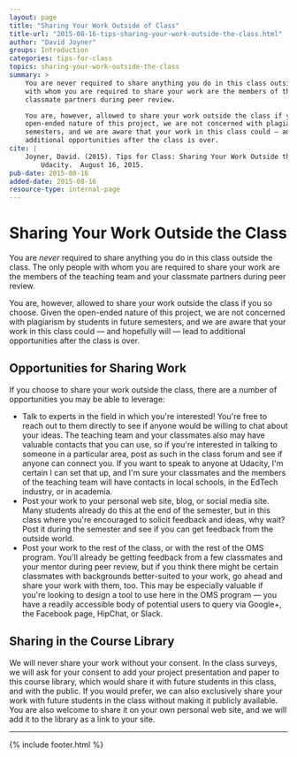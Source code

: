 ```yaml
---
layout: page
title: "Sharing Your Work Outside of Class"
title-url: "2015-08-16-tips-sharing-your-work-outside-the-class.html"
author: "David Joyner"
groups: Introduction
categories: tips-for-class
topics: sharing-your-work-outside-the-class
summary: >
    You are never required to share anything you do in this class outside the class. The only people
    with whom you are required to share your work are the members of the teaching team and your
    classmate partners during peer review.

    You are, however, allowed to share your work outside the class if you so choose. Given the
    open-ended nature of this project, we are not concerned with plagiarism by students in future
    semesters, and we are aware that your work in this class could — and hopefully will — lead to
    additional opportunities after the class is over.
cite: |
    Joyner, David. (2015). Tips for Class: Sharing Your Work Outside the Class.
        Udacity.  August 16, 2015.
pub-date: 2015-08-16
added-date: 2015-08-16
resource-type: internal-page
---
```

# Sharing Your Work Outside the Class

You are _never_ required to share anything you do in this class outside the class.
The only people with whom you are required to share your work are the members of
the teaching team and your classmate partners during peer review.

You are, however, allowed to share your work outside the class if you so choose.
Given the open-ended nature of this project, we are not concerned with plagiarism
by students in future semesters, and we are aware that your work in this class could&nbsp;—
and hopefully will&nbsp;— lead to additional opportunities after the class is over.

## Opportunities for Sharing Work

If you choose to share your work outside the class, there are a number of opportunities
you may be able to leverage:


* Talk to experts in the field in which you're interested! You're free to reach out
to them directly to see if anyone would be willing to chat about your ideas. The
teaching team and your classmates also may have valuable contacts that you can
use, so if you're interested in talking to someone in a particular area, post as
such in the class forum and see if anyone can connect you. If you want to speak
to anyone at Udacity, I'm certain I can set that up, and I'm sure your classmates
and the members of the teaching team will have contacts in local schools, in the
EdTech industry, or in academia.
* Post your work to your personal web site, blog, or social media site. Many
students already do this at the end of the semester, but in this class where
you're encouraged to solicit feedback and ideas, why wait? Post it during the
semester and see if you can get feedback from the outside world.
* Post your work to the rest of the class, or with the rest of the OMS program.
You'll already be getting feedback from a few classmates and your mentor during
peer review, but if you think there might be certain classmates with backgrounds
better-suited to your work, go ahead and share your work with them, too. This
may be especially valuable if you're looking to design a tool to use here in the
OMS program&nbsp;— you have a readily accessible body of potential users to query
via Google+, the Facebook page, HipChat, or Slack.


## Sharing in the Course Library

We will never share your work without your consent. In the class surveys, we will ask for your consent to add your project presentation and paper to this course library, which would share it with future students in this class, and with the public. If you would prefer, we can also exclusively share your work with future students in the class without making it publicly available. You are also welcome to share it on your own personal web site, and we will add it to the library as a link to your site.

----

{% include footer.html %}
